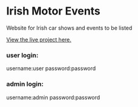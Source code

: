 
# Irish Motor Events
Website for Irish car shows and events to be listed


[View the live project here.](https://irish-motor-events.herokuapp.com/)


### user login:

username:user
password:password

### admin login:

username:admin
password:password
